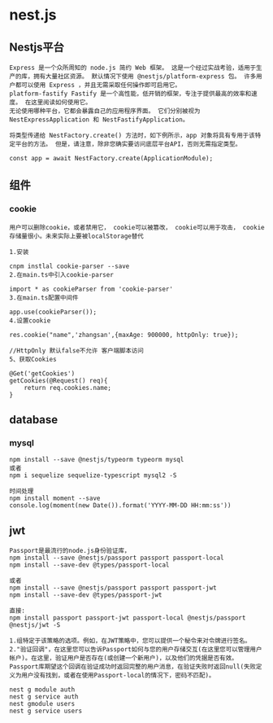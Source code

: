 # nest.js

## Nestjs平台

    Express 是一个众所周知的 node.js 简约 Web 框架。 这是一个经过实战考验，适用于生产的库，拥有大量社区资源。 默认情况下使用 @nestjs/platform-express 包。 许多用户都可以使用 Express ，并且无需采取任何操作即可启用它。
    platform-fastify Fastify 是一个高性能，低开销的框架，专注于提供最高的效率和速度。 在这里阅读如何使用它。
    无论使用哪种平台，它都会暴露自己的应用程序界面。 它们分别被视为 NestExpressApplication 和 NestFastifyApplication。

    将类型传递给 NestFactory.create() 方法时，如下例所示，app 对象将具有专用于该特定平台的方法。 但是，请注意，除非您确实要访问底层平台API，否则无需指定类型。

    const app = await NestFactory.create(ApplicationModule);

## 组件

### cookie

    用户可以删除cookie，或者禁用它， cookie可以被篡改， cookie可以用于攻击， cookie存储量很小。未来实际上要被localStorage替代

    1.安装

    cnpm instlal cookie-parser --save
    2.在main.ts中引入cookie-parser

    import * as cookieParser from 'cookie-parser'
    3.在main.ts配置中间件

    app.use(cookieParser());
    4.设置cookie

    res.cookie("name",'zhangsan',{maxAge: 900000, httpOnly: true}); 

    //HttpOnly 默认false不允许 客户端脚本访问
    5、获取Cookies

    @Get('getCookies')    
    getCookies(@Request() req){
        return req.cookies.name;
    }

## database

### mysql

    npm install --save @nestjs/typeorm typeorm mysql
    或者
    npm i sequelize sequelize-typescript mysql2 -S

    时间处理
    npm install moment --save
    console.log(moment(new Date()).format('YYYY-MM-DD HH:mm:ss'))

## jwt

    Passport是最流行的node.js身份验证库，
    npm install --save @nestjs/passport passport passport-local
    npm install --save-dev @types/passport-local 

    或者
    npm install --save @nestjs/passport passport passport-jwt
    npm install --save-dev @types/passport-jwt

    直接:
    npm install passport passport-jwt passport-local @nestjs/passport @nestjs/jwt -S

    1.组特定于该策略的选项。例如，在JWT策略中，您可以提供一个秘令来对令牌进行签名。
    2."验证回调"，在这里您可以告诉Passport如何与您的用户存储交互(在这里您可以管理用户帐户)。在这里，验证用户是否存在(或创建一个新用户)，以及他们的凭据是否有效。Passport库期望这个回调在验证成功时返回完整的用户消息，在验证失败时返回null(失败定义为用户没有找到，或者在使用Passport-local的情况下，密码不匹配)。

    nest g module auth
    nest g service auth
    nest gmodule users
    nest g service users